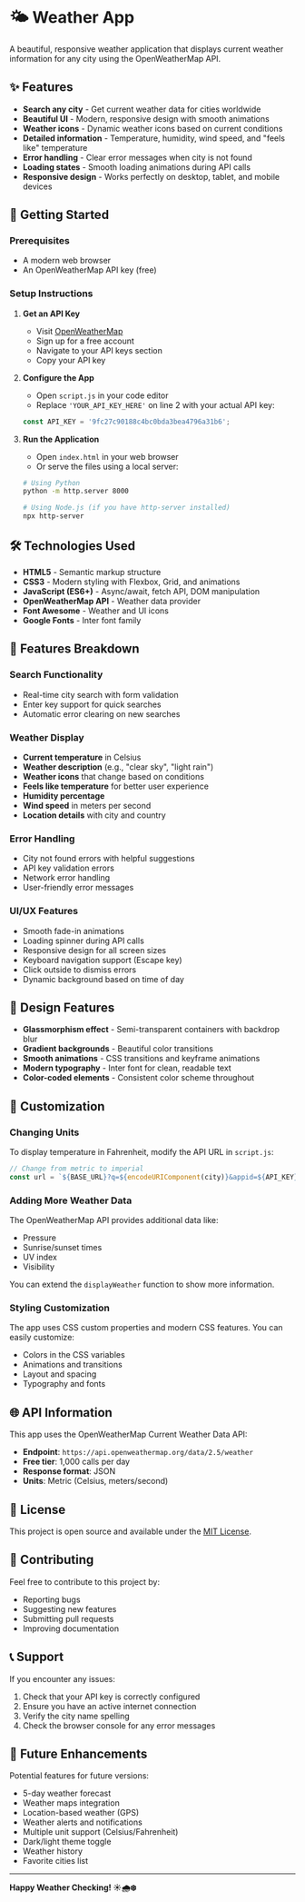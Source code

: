 # 🌤️ Weather App

A beautiful, responsive weather application that displays current weather information for any city using the OpenWeatherMap API.

## ✨ Features

- **Search any city** - Get current weather data for cities worldwide
- **Beautiful UI** - Modern, responsive design with smooth animations
- **Weather icons** - Dynamic weather icons based on current conditions
- **Detailed information** - Temperature, humidity, wind speed, and "feels like" temperature
- **Error handling** - Clear error messages when city is not found
- **Loading states** - Smooth loading animations during API calls
- **Responsive design** - Works perfectly on desktop, tablet, and mobile devices

## 🚀 Getting Started

### Prerequisites

- A modern web browser
- An OpenWeatherMap API key (free)

### Setup Instructions

1. **Get an API Key**
   - Visit [OpenWeatherMap](https://openweathermap.org/)
   - Sign up for a free account
   - Navigate to your API keys section
   - Copy your API key

2. **Configure the App**
   - Open `script.js` in your code editor
   - Replace `'YOUR_API_KEY_HERE'` on line 2 with your actual API key:
   ```javascript
   const API_KEY = '9fc27c90188c4bc0bda3bea4796a31b6';
   ```

3. **Run the Application**
   - Open `index.html` in your web browser
   - Or serve the files using a local server:
   ```bash
   # Using Python
   python -m http.server 8000
   
   # Using Node.js (if you have http-server installed)
   npx http-server
   ```

## 🛠️ Technologies Used

- **HTML5** - Semantic markup structure
- **CSS3** - Modern styling with Flexbox, Grid, and animations
- **JavaScript (ES6+)** - Async/await, fetch API, DOM manipulation
- **OpenWeatherMap API** - Weather data provider
- **Font Awesome** - Weather and UI icons
- **Google Fonts** - Inter font family

## 📱 Features Breakdown

### Search Functionality
- Real-time city search with form validation
- Enter key support for quick searches
- Automatic error clearing on new searches

### Weather Display
- **Current temperature** in Celsius
- **Weather description** (e.g., "clear sky", "light rain")
- **Weather icons** that change based on conditions
- **Feels like temperature** for better user experience
- **Humidity percentage** 
- **Wind speed** in meters per second
- **Location details** with city and country

### Error Handling
- City not found errors with helpful suggestions
- API key validation errors
- Network error handling
- User-friendly error messages

### UI/UX Features
- Smooth fade-in animations
- Loading spinner during API calls
- Responsive design for all screen sizes
- Keyboard navigation support (Escape key)
- Click outside to dismiss errors
- Dynamic background based on time of day

## 🎨 Design Features

- **Glassmorphism effect** - Semi-transparent containers with backdrop blur
- **Gradient backgrounds** - Beautiful color transitions
- **Smooth animations** - CSS transitions and keyframe animations
- **Modern typography** - Inter font for clean, readable text
- **Color-coded elements** - Consistent color scheme throughout

## 🔧 Customization

### Changing Units
To display temperature in Fahrenheit, modify the API URL in `script.js`:
```javascript
// Change from metric to imperial
const url = `${BASE_URL}?q=${encodeURIComponent(city)}&appid=${API_KEY}&units=imperial`;
```

### Adding More Weather Data
The OpenWeatherMap API provides additional data like:
- Pressure
- Sunrise/sunset times
- UV index
- Visibility

You can extend the `displayWeather` function to show more information.

### Styling Customization
The app uses CSS custom properties and modern CSS features. You can easily customize:
- Colors in the CSS variables
- Animations and transitions
- Layout and spacing
- Typography and fonts

## 🌐 API Information

This app uses the OpenWeatherMap Current Weather Data API:
- **Endpoint**: `https://api.openweathermap.org/data/2.5/weather`
- **Free tier**: 1,000 calls per day
- **Response format**: JSON
- **Units**: Metric (Celsius, meters/second)

## 📄 License

This project is open source and available under the [MIT License](LICENSE).

## 🤝 Contributing

Feel free to contribute to this project by:
- Reporting bugs
- Suggesting new features
- Submitting pull requests
- Improving documentation

## 📞 Support

If you encounter any issues:
1. Check that your API key is correctly configured
2. Ensure you have an active internet connection
3. Verify the city name spelling
4. Check the browser console for any error messages

## 🔮 Future Enhancements

Potential features for future versions:
- 5-day weather forecast
- Weather maps integration
- Location-based weather (GPS)
- Weather alerts and notifications
- Multiple unit support (Celsius/Fahrenheit)
- Dark/light theme toggle
- Weather history
- Favorite cities list

---

**Happy Weather Checking! ☀️🌧️❄️** 
